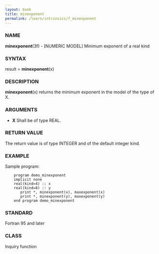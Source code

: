 ```yaml
---
layout: book
title: minexponent
permalink: /learn/intrinsics/f_minexponent
---
```

### NAME

**minexponent**(3f) - \[NUMERIC MODEL\] Minimum
exponent of a real kind

### SYNTAX

result = **minexponent**(x)

### DESCRIPTION

**minexponent**(x) returns the minimum exponent in the model of the type
of X.

### ARGUMENTS

  - **X**
    Shall be of type REAL.

### RETURN VALUE

The return value is of type INTEGER and of the default integer kind.

### EXAMPLE

Sample program:

```
    program demo_minexponent
    implicit none
    real(kind=4) :: x
    real(kind=8) :: y
       print *, minexponent(x), maxexponent(x)
       print *, minexponent(y), maxexponent(y)
    end program demo_minexponent
```

### STANDARD

Fortran 95 and later

### CLASS

Inquiry function
